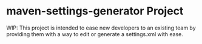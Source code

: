 # maven-settings-generator Project

WIP: This project is intended to ease new developers to an existing team by providing them with a way to edit or generate a settings.xml with ease.
